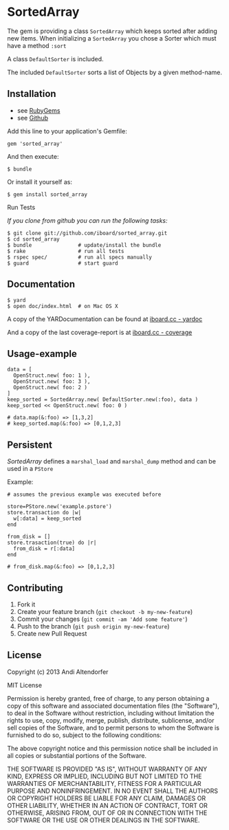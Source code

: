 # SortedArray

The gem is providing a class `SortedArray` which keeps sorted
after adding new items. When initializing a `SortedArray` you chose
a Sorter which must have a method `:sort`

A class `DefaultSorter` is included.

The included `DefaultSorter` sorts a list of Objects by a given method-name.

## Installation

  * see [RubyGems](http://rubygems.org/gems/sorted_array)
  * see [Github](https://github.com/iboard/sorted_array#readme)

Add this line to your application's Gemfile:

    gem 'sorted_array' 

And then execute:

    $ bundle

Or install it yourself as:

    $ gem install sorted_array
    
Run Tests

_If you clone from github you can run the following tasks:_


    $ git clone git://github.com/iboard/sorted_array.git
    $ cd sorted_array
    $ bundle               # update/install the bundle
    $ rake                 # run all tests
    $ rspec spec/          # run all specs manually
    $ guard                # start guard

## Documentation

    $ yard
    $ open doc/index.html  # on Mac OS X

A copy of the YARDocumentation can be found at
[iboard.cc - yardoc](http://dav.iboard.cc/container/sorted_array_doc/)

And a copy of the last coverage-report is at
[iboard.cc - coverage](http://dav.iboard.cc/container/sorted_array_coverage/)

## Usage-example

    data = [
      OpenStruct.new( foo: 1 ),
      OpenStruct.new( foo: 3 ),
      OpenStruct.new( foo: 2 )
    ]
    keep_sorted = SortedArray.new( DefaultSorter.new(:foo), data )
    keep_sorted << OpenStruct.new( foo: 0 )
    
    # data.map(&:foo) => [1,3,2]
    # keep_sorted.map(&:foo) => [0,1,2,3]
    
## Persistent

_SortedArray_ defines a `marshal_load` and `marshal_dump` method and
can be used in a `PStore`

Example:

    # assumes the previous example was executed before
     
    store=PStore.new('example.pstore')
    store.transaction do |w|
      w[:data] = keep_sorted
    end
    
    from_disk = []
    store.trasaction(true) do |r|
      from_disk = r[:data]
    end
    
    # from_disk.map(&:foo) => [0,1,2,3]


## Contributing

1. Fork it
2. Create your feature branch (`git checkout -b my-new-feature`)
3. Commit your changes (`git commit -am 'Add some feature'`)
4. Push to the branch (`git push origin my-new-feature`)
5. Create new Pull Request


## License

Copyright (c) 2013 Andi Altendorfer

MIT License

Permission is hereby granted, free of charge, to any person obtaining
a copy of this software and associated documentation files (the
"Software"), to deal in the Software without restriction, including
without limitation the rights to use, copy, modify, merge, publish,
distribute, sublicense, and/or sell copies of the Software, and to
permit persons to whom the Software is furnished to do so, subject to
the following conditions:

The above copyright notice and this permission notice shall be
included in all copies or substantial portions of the Software.

THE SOFTWARE IS PROVIDED "AS IS", WITHOUT WARRANTY OF ANY KIND,
EXPRESS OR IMPLIED, INCLUDING BUT NOT LIMITED TO THE WARRANTIES OF
MERCHANTABILITY, FITNESS FOR A PARTICULAR PURPOSE AND
NONINFRINGEMENT. IN NO EVENT SHALL THE AUTHORS OR COPYRIGHT HOLDERS BE
LIABLE FOR ANY CLAIM, DAMAGES OR OTHER LIABILITY, WHETHER IN AN ACTION
OF CONTRACT, TORT OR OTHERWISE, ARISING FROM, OUT OF OR IN CONNECTION
WITH THE SOFTWARE OR THE USE OR OTHER DEALINGS IN THE SOFTWARE.
